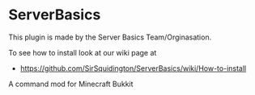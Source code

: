 ServerBasics
============

This plugin is made by the Server Basics Team/Orginasation.

To see how to install look at our wiki page at
  - https://github.com/SirSquidington/ServerBasics/wiki/How-to-install

A command mod for Minecraft Bukkit
